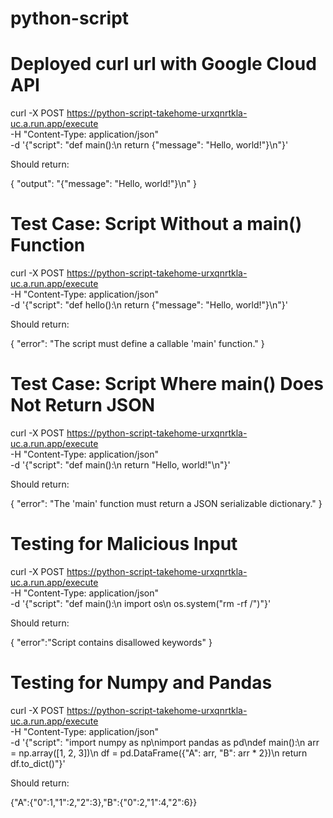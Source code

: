# python-script

# Deployed curl url with Google Cloud API
curl -X POST https://python-script-takehome-urxqnrtkla-uc.a.run.app/execute \
    -H "Content-Type: application/json" \
    -d '{"script": "def main():\n    return {\"message\": \"Hello, world!\"}\n"}'

Should return:

{
    "output": "{\"message\": \"Hello, world!\"}\n"
}



# Test Case: Script Without a main() Function
curl -X POST https://python-script-takehome-urxqnrtkla-uc.a.run.app/execute \
    -H "Content-Type: application/json" \
    -d '{"script": "def hello():\n    return {\"message\": \"Hello, world!\"}\n"}'

Should return:

{
    "error": "The script must define a callable 'main' function."
}



# Test Case: Script Where main() Does Not Return JSON
curl -X POST https://python-script-takehome-urxqnrtkla-uc.a.run.app/execute \
    -H "Content-Type: application/json" \
    -d '{"script": "def main():\n    return \"Hello, world!\"\n"}'

Should return:

{
    "error": "The 'main' function must return a JSON serializable dictionary."
}



# Testing for Malicious Input
 curl -X POST https://python-script-takehome-urxqnrtkla-uc.a.run.app/execute \
    -H "Content-Type: application/json" \
    -d '{"script": "def main():\n    import os\n    os.system(\"rm -rf /\")"}'

Should return:

{
    "error":"Script contains disallowed keywords"
}



# Testing for Numpy and Pandas
 curl -X POST https://python-script-takehome-urxqnrtkla-uc.a.run.app/execute \
    -H "Content-Type: application/json" \
    -d '{"script": "import numpy as np\nimport pandas as pd\ndef main():\n    arr = np.array([1, 2, 3])\n    df = pd.DataFrame({\"A\": arr, \"B\": arr * 2})\n    return df.to_dict()"}'

Should return:

{"A":{"0":1,"1":2,"2":3},"B":{"0":2,"1":4,"2":6}}
